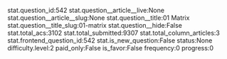 stat.question_id:542
stat.question__article__live:None
stat.question__article__slug:None
stat.question__title:01 Matrix
stat.question__title_slug:01-matrix
stat.question__hide:False
stat.total_acs:3102
stat.total_submitted:9307
stat.total_column_articles:3
stat.frontend_question_id:542
stat.is_new_question:False
status:None
difficulty.level:2
paid_only:False
is_favor:False
frequency:0
progress:0
